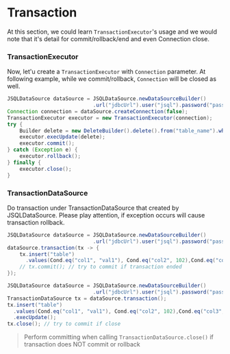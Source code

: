 # Transaction
At this section, we could learn `TransactionExecutor`'s usage and we would note that it's detail for commit/rollback/end and even Connection close.

### TransactionExecutor
Now, let'u create a `TransactionExecutor` with `Connection` parameter. At following example, while we commit/rollback, `Connection` will be closed as well.
```java
JSQLDataSource dataSource = JSQLDataSource.newDataSourceBuilder()
                            .url("jdbcUrl").user("jsql").password("pass").build();
Connection connection = dataSource.createConnection(false);
TransactionExecutor executor = new TransactionExecutor(connection);
try {
    Builder delete = new DeleteBuilder().delete().from("table_name").where().eq("id", "<UUID>").build()};
    executor.execUpdate(delete);
    executor.commit();
} catch (Exception e) {
    executor.rollback();
} finally {
    executor.close();
}
```

### TransactionDataSource

Do transaction under TransactionDataSource that created by JSQLDataSource.
Please play attention, if exception occurs will cause transaction rollback.

```java
JSQLDataSource dataSource = JSQLDataSource.newDataSourceBuilder()
                            .url("jdbcUrl").user("jsql").password("pass").build();
dataSource.transaction(tx -> {
    tx.insert("table")
      .values(Cond.eq("col1", "val1"), Cond.eq("col2", 102),Cond.eq("col3", "val3")).execUpdate();
    // tx.commit(); // try to commit if transaction ended
});
```

```java
JSQLDataSource dataSource = JSQLDataSource.newDataSourceBuilder()
                            .url("jdbcUrl").user("jsql").password("pass").build();
TransactionDataSource tx = dataSource.transaction();
tx.insert("table")
  .values(Cond.eq("col1", "val1"), Cond.eq("col2", 102),Cond.eq("col3", "val3"))
  .execUpdate();
tx.close(); // try to commit if close
```

> Perform committing when calling `TransactionDataSource.close()` if transaction does NOT commit or rollback